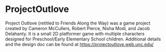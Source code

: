 # ProjectOutlove
Project Outlove (retitled to Friends Along the Way) was a game project created by Cameron McCullers, Robert Pierce, Nisha Modi, and Jacob Delahanty. It is a small 2D platformer game with multiple characters designed for Preschool/Early Elementary School children. Additional details and the design doc can be found at https://projectoutlove.web.unc.edu/
